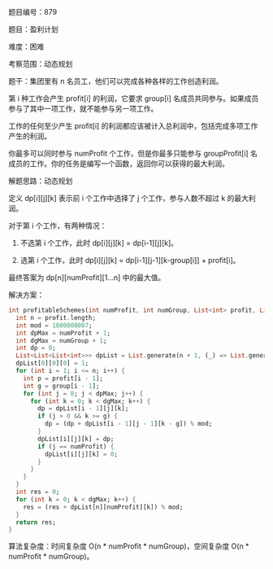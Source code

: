 题目编号：879

题目：盈利计划

难度：困难

考察范围：动态规划

题干：集团里有 n 名员工，他们可以完成各种各样的工作创造利润。

第 i 种工作会产生 profit[i] 的利润，它要求 group[i] 名成员共同参与。如果成员参与了其中一项工作，就不能参与另一项工作。

工作的任何至少产生 profit[i] 的利润都应该被计入总利润中，包括完成多项工作产生的利润。

你最多可以同时参与 numProfit 个工作，但是你最多只能参与 groupProfit[i] 名成员的工作。你的任务是编写一个函数，返回你可以获得的最大利润。

解题思路：动态规划

定义 dp[i][j][k] 表示前 i 个工作中选择了 j 个工作，参与人数不超过 k 的最大利润。

对于第 i 个工作，有两种情况：

1. 不选第 i 个工作，此时 dp[i][j][k] = dp[i-1][j][k]。

2. 选第 i 个工作，此时 dp[i][j][k] = dp[i-1][j-1][k-group[i]] + profit[i]。

最终答案为 dp[n][numProfit][1...n] 中的最大值。

解决方案：

```dart
int profitableSchemes(int numProfit, int numGroup, List<int> profit, List<int> group) {
  int n = profit.length;
  int mod = 1000000007;
  int dpMax = numProfit + 1;
  int dgMax = numGroup + 1;
  int dp = 0;
  List<List<List<int>>> dpList = List.generate(n + 1, (_) => List.generate(dpMax, (_) => List.generate(dgMax, (_) => 0)));
  dpList[0][0][0] = 1;
  for (int i = 1; i <= n; i++) {
    int p = profit[i - 1];
    int g = group[i - 1];
    for (int j = 0; j < dpMax; j++) {
      for (int k = 0; k < dgMax; k++) {
        dp = dpList[i - 1][j][k];
        if (j > 0 && k >= g) {
          dp = (dp + dpList[i - 1][j - 1][k - g]) % mod;
        }
        dpList[i][j][k] = dp;
        if (j == numProfit) {
          dpList[i][j][k] = 0;
        }
      }
    }
  }
  int res = 0;
  for (int k = 0; k < dgMax; k++) {
    res = (res + dpList[n][numProfit][k]) % mod;
  }
  return res;
}
```

算法复杂度：时间复杂度 O(n * numProfit * numGroup)，空间复杂度 O(n * numProfit * numGroup)。